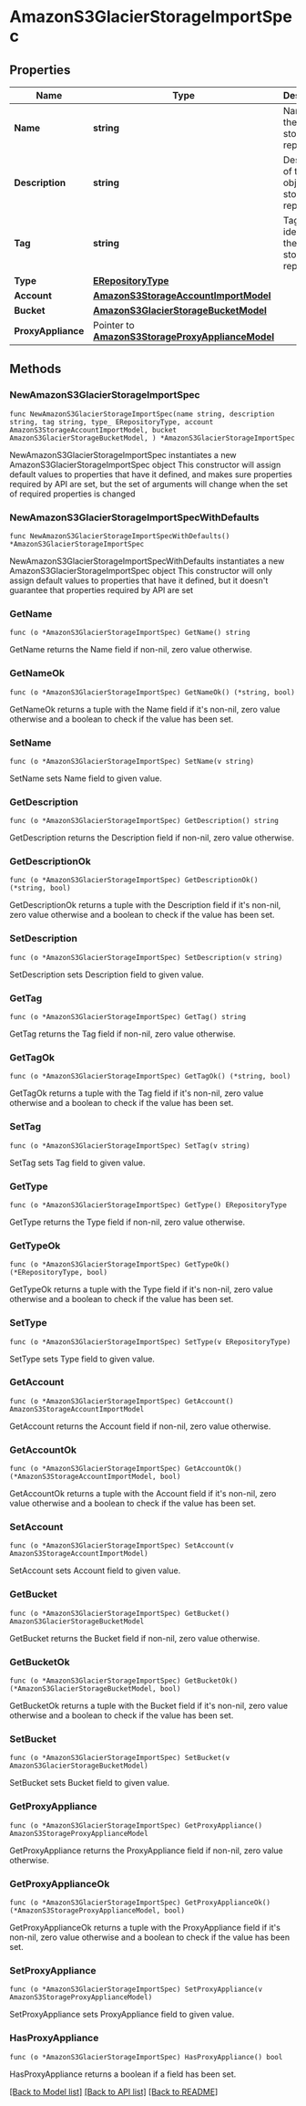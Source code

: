 # AmazonS3GlacierStorageImportSpec

## Properties

Name | Type | Description | Notes
------------ | ------------- | ------------- | -------------
**Name** | **string** | Name of the object storage repository. | 
**Description** | **string** | Description of the object storage repository. | 
**Tag** | **string** | Tag that identifies the object storage repository. | 
**Type** | [**ERepositoryType**](ERepositoryType.md) |  | 
**Account** | [**AmazonS3StorageAccountImportModel**](AmazonS3StorageAccountImportModel.md) |  | 
**Bucket** | [**AmazonS3GlacierStorageBucketModel**](AmazonS3GlacierStorageBucketModel.md) |  | 
**ProxyAppliance** | Pointer to [**AmazonS3StorageProxyApplianceModel**](AmazonS3StorageProxyApplianceModel.md) |  | [optional] 

## Methods

### NewAmazonS3GlacierStorageImportSpec

`func NewAmazonS3GlacierStorageImportSpec(name string, description string, tag string, type_ ERepositoryType, account AmazonS3StorageAccountImportModel, bucket AmazonS3GlacierStorageBucketModel, ) *AmazonS3GlacierStorageImportSpec`

NewAmazonS3GlacierStorageImportSpec instantiates a new AmazonS3GlacierStorageImportSpec object
This constructor will assign default values to properties that have it defined,
and makes sure properties required by API are set, but the set of arguments
will change when the set of required properties is changed

### NewAmazonS3GlacierStorageImportSpecWithDefaults

`func NewAmazonS3GlacierStorageImportSpecWithDefaults() *AmazonS3GlacierStorageImportSpec`

NewAmazonS3GlacierStorageImportSpecWithDefaults instantiates a new AmazonS3GlacierStorageImportSpec object
This constructor will only assign default values to properties that have it defined,
but it doesn't guarantee that properties required by API are set

### GetName

`func (o *AmazonS3GlacierStorageImportSpec) GetName() string`

GetName returns the Name field if non-nil, zero value otherwise.

### GetNameOk

`func (o *AmazonS3GlacierStorageImportSpec) GetNameOk() (*string, bool)`

GetNameOk returns a tuple with the Name field if it's non-nil, zero value otherwise
and a boolean to check if the value has been set.

### SetName

`func (o *AmazonS3GlacierStorageImportSpec) SetName(v string)`

SetName sets Name field to given value.


### GetDescription

`func (o *AmazonS3GlacierStorageImportSpec) GetDescription() string`

GetDescription returns the Description field if non-nil, zero value otherwise.

### GetDescriptionOk

`func (o *AmazonS3GlacierStorageImportSpec) GetDescriptionOk() (*string, bool)`

GetDescriptionOk returns a tuple with the Description field if it's non-nil, zero value otherwise
and a boolean to check if the value has been set.

### SetDescription

`func (o *AmazonS3GlacierStorageImportSpec) SetDescription(v string)`

SetDescription sets Description field to given value.


### GetTag

`func (o *AmazonS3GlacierStorageImportSpec) GetTag() string`

GetTag returns the Tag field if non-nil, zero value otherwise.

### GetTagOk

`func (o *AmazonS3GlacierStorageImportSpec) GetTagOk() (*string, bool)`

GetTagOk returns a tuple with the Tag field if it's non-nil, zero value otherwise
and a boolean to check if the value has been set.

### SetTag

`func (o *AmazonS3GlacierStorageImportSpec) SetTag(v string)`

SetTag sets Tag field to given value.


### GetType

`func (o *AmazonS3GlacierStorageImportSpec) GetType() ERepositoryType`

GetType returns the Type field if non-nil, zero value otherwise.

### GetTypeOk

`func (o *AmazonS3GlacierStorageImportSpec) GetTypeOk() (*ERepositoryType, bool)`

GetTypeOk returns a tuple with the Type field if it's non-nil, zero value otherwise
and a boolean to check if the value has been set.

### SetType

`func (o *AmazonS3GlacierStorageImportSpec) SetType(v ERepositoryType)`

SetType sets Type field to given value.


### GetAccount

`func (o *AmazonS3GlacierStorageImportSpec) GetAccount() AmazonS3StorageAccountImportModel`

GetAccount returns the Account field if non-nil, zero value otherwise.

### GetAccountOk

`func (o *AmazonS3GlacierStorageImportSpec) GetAccountOk() (*AmazonS3StorageAccountImportModel, bool)`

GetAccountOk returns a tuple with the Account field if it's non-nil, zero value otherwise
and a boolean to check if the value has been set.

### SetAccount

`func (o *AmazonS3GlacierStorageImportSpec) SetAccount(v AmazonS3StorageAccountImportModel)`

SetAccount sets Account field to given value.


### GetBucket

`func (o *AmazonS3GlacierStorageImportSpec) GetBucket() AmazonS3GlacierStorageBucketModel`

GetBucket returns the Bucket field if non-nil, zero value otherwise.

### GetBucketOk

`func (o *AmazonS3GlacierStorageImportSpec) GetBucketOk() (*AmazonS3GlacierStorageBucketModel, bool)`

GetBucketOk returns a tuple with the Bucket field if it's non-nil, zero value otherwise
and a boolean to check if the value has been set.

### SetBucket

`func (o *AmazonS3GlacierStorageImportSpec) SetBucket(v AmazonS3GlacierStorageBucketModel)`

SetBucket sets Bucket field to given value.


### GetProxyAppliance

`func (o *AmazonS3GlacierStorageImportSpec) GetProxyAppliance() AmazonS3StorageProxyApplianceModel`

GetProxyAppliance returns the ProxyAppliance field if non-nil, zero value otherwise.

### GetProxyApplianceOk

`func (o *AmazonS3GlacierStorageImportSpec) GetProxyApplianceOk() (*AmazonS3StorageProxyApplianceModel, bool)`

GetProxyApplianceOk returns a tuple with the ProxyAppliance field if it's non-nil, zero value otherwise
and a boolean to check if the value has been set.

### SetProxyAppliance

`func (o *AmazonS3GlacierStorageImportSpec) SetProxyAppliance(v AmazonS3StorageProxyApplianceModel)`

SetProxyAppliance sets ProxyAppliance field to given value.

### HasProxyAppliance

`func (o *AmazonS3GlacierStorageImportSpec) HasProxyAppliance() bool`

HasProxyAppliance returns a boolean if a field has been set.


[[Back to Model list]](../README.md#documentation-for-models) [[Back to API list]](../README.md#documentation-for-api-endpoints) [[Back to README]](../README.md)


